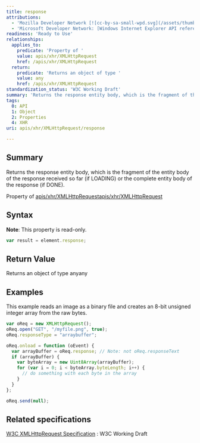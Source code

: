 ```yaml
---
title: response
attributions:
  - 'Mozilla Developer Network [![cc-by-sa-small-wpd.svg](/assets/thumb/8/8c/cc-by-sa-small-wpd.svg/120px-cc-by-sa-small-wpd.svg.png)](http://creativecommons.org/licenses/by-sa/3.0/us/): [Article](https://developer.mozilla.org/en-US/docs/Web/API/XMLHttpRequest/Sending_and_Receiving_Binary_Data)'
  - 'Microsoft Developer Network: [Windows Internet Explorer API reference Article](http://msdn.microsoft.com/en-us/library/ie/hh828809%28v=vs.85%29.aspx)'
readiness: 'Ready to Use'
relationships:
  applies_to:
    predicate: 'Property of '
    value: apis/xhr/XMLHttpRequest
    href: /apis/xhr/XMLHttpRequest
  return:
    predicate: 'Returns an object of type '
    value: any
    href: /apis/xhr/XMLHttpRequest
standardization_status: 'W3C Working Draft'
summary: 'Returns the response entity body, which is the fragment of the entity body of the response received so far (if LOADING) or the complete entity body of the response (if DONE).'
tags:
  0: API
  1: Object
  2: Properties
  4: XHR
uri: apis/xhr/XMLHttpRequest/response

---
```

## <span>Summary</span>

Returns the response entity body, which is the fragment of the entity body of the response received so far (if LOADING) or the complete entity body of the response (if DONE).

Property of [apis/xhr/XMLHttpRequest](/apis/xhr/XMLHttpRequest)[apis/xhr/XMLHttpRequest](/apis/xhr/XMLHttpRequest)

## <span>Syntax</span>

**Note**: This property is read-only.

``` js
var result = element.response;
```

## <span>Return Value</span>

Returns an object of type anyany

## <span>Examples</span>

This example reads an image as a binary file and creates an 8-bit unsigned integer array from the raw bytes.

``` js
var oReq = new XMLHttpRequest();
oReq.open("GET", "/myfile.png", true);
oReq.responseType = "arraybuffer";

oReq.onload = function (oEvent) {
  var arrayBuffer = oReq.response; // Note: not oReq.responseText
  if (arrayBuffer) {
    var byteArray = new Uint8Array(arrayBuffer);
    for (var i = 0; i < byteArray.byteLength; i++) {
      // do something with each byte in the array
    }
  }
};

oReq.send(null);
```

## <span>Related specifications</span>

[W3C XMLHttpRequest Specification](http://www.w3.org/TR/XMLHttpRequest/)
:   W3C Working Draft
